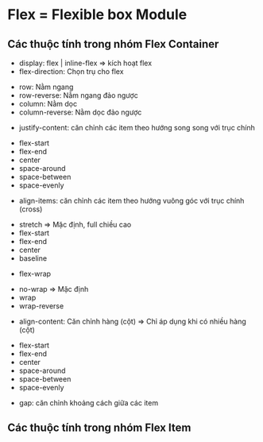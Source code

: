# Flex = Flexible box Module

## Các thuộc tính trong nhóm Flex Container

-   display: flex | inline-flex => kích hoạt flex
-   flex-direction: Chọn trụ cho flex

*   row: Nằm ngang
*   row-reverse: Nằm ngang đảo ngược
*   column: Nằm dọc
*   column-reverse: Nằm dọc đảo ngược

-   justify-content: căn chỉnh các item theo hướng song song với trục chính

*   flex-start
*   flex-end
*   center
*   space-around
*   space-between
*   space-evenly

-   align-items: căn chỉnh các item theo hướng vuông góc với trục chính (cross)

*   stretch => Mặc định, full chiều cao
*   flex-start
*   flex-end
*   center
*   baseline

-   flex-wrap

*   no-wrap => Mặc định
*   wrap
*   wrap-reverse

-   align-content: Căn chỉnh hàng (cột) => Chỉ áp dụng khi có nhiều hàng (cột)

*   flex-start
*   flex-end
*   center
*   space-around
*   space-between
*   space-evenly

-   gap: căn chỉnh khoảng cách giữa các item

## Các thuộc tính trong nhóm Flex Item
